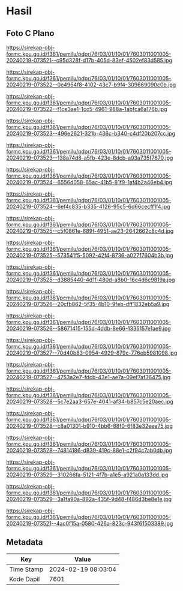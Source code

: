 # Hasil

## Foto C Plano

https://sirekap-obj-formc.kpu.go.id/f361/pemilu/pdpr/76/03/01/10/01/7603011001005-20240219-073521--c95d328f-d17b-405d-83ef-4502ef83d585.jpg

https://sirekap-obj-formc.kpu.go.id/f361/pemilu/pdpr/76/03/01/10/01/7603011001005-20240219-073522--0e4954f8-4102-43c7-b9f4-309669090c0b.jpg

https://sirekap-obj-formc.kpu.go.id/f361/pemilu/pdpr/76/03/01/10/01/7603011001005-20240219-073522--f1ce3ae1-1cc5-4961-988a-1abfca6a176b.jpg

https://sirekap-obj-formc.kpu.go.id/f361/pemilu/pdpr/76/03/01/10/01/7603011001005-20240219-073523--496e2621-321b-436c-b340-c4df20b207cc.jpg

https://sirekap-obj-formc.kpu.go.id/f361/pemilu/pdpr/76/03/01/10/01/7603011001005-20240219-073523--138a74d8-a5fb-423e-8dcb-a93a735f7670.jpg

https://sirekap-obj-formc.kpu.go.id/f361/pemilu/pdpr/76/03/01/10/01/7603011001005-20240219-073524--6556d058-65ac-41b5-81f9-1af4b2a46eb4.jpg

https://sirekap-obj-formc.kpu.go.id/f361/pemilu/pdpr/76/03/01/10/01/7603011001005-20240219-073524--6ef4c835-b335-4126-95c5-6d66cecff1f4.jpg

https://sirekap-obj-formc.kpu.go.id/f361/pemilu/pdpr/76/03/01/10/01/7603011001005-20240219-073525--c5f0861e-889f-4951-ae23-2642662c8c4d.jpg

https://sirekap-obj-formc.kpu.go.id/f361/pemilu/pdpr/76/03/01/10/01/7603011001005-20240219-073525--573541f5-5092-42f4-8736-a02717604b3b.jpg

https://sirekap-obj-formc.kpu.go.id/f361/pemilu/pdpr/76/03/01/10/01/7603011001005-20240219-073525--d3885440-4d1f-480d-a8b0-16c4d6c9819a.jpg

https://sirekap-obj-formc.kpu.go.id/f361/pemilu/pdpr/76/03/01/10/01/7603011001005-20240219-073526--20cfb862-5f35-4b10-9feb-dff1832eb5a9.jpg

https://sirekap-obj-formc.kpu.go.id/f361/pemilu/pdpr/76/03/01/10/01/7603011001005-20240219-073526--58671415-155d-4ddb-8e66-1335157e1ae9.jpg

https://sirekap-obj-formc.kpu.go.id/f361/pemilu/pdpr/76/03/01/10/01/7603011001005-20240219-073527--70d40b83-0954-4929-879c-776eb5981098.jpg

https://sirekap-obj-formc.kpu.go.id/f361/pemilu/pdpr/76/03/01/10/01/7603011001005-20240219-073527--4753a2e7-fdcb-43e1-ae7a-09ef7af36475.jpg

https://sirekap-obj-formc.kpu.go.id/f361/pemilu/pdpr/76/03/01/10/01/7603011001005-20240219-073528--5c7e2aa3-657e-4041-af34-b857c5e20aec.jpg

https://sirekap-obj-formc.kpu.go.id/f361/pemilu/pdpr/76/03/01/10/01/7603011001005-20240219-073528--c8a01301-b910-4bb6-88f0-6f83e32eee75.jpg

https://sirekap-obj-formc.kpu.go.id/f361/pemilu/pdpr/76/03/01/10/01/7603011001005-20240219-073528--74814186-d839-419c-88e1-c2f94c7ab0db.jpg

https://sirekap-obj-formc.kpu.go.id/f361/pemilu/pdpr/76/03/01/10/01/7603011001005-20240219-073529--310266fa-5121-4f7b-a1e5-a921a0a133dd.jpg

https://sirekap-obj-formc.kpu.go.id/f361/pemilu/pdpr/76/03/01/10/01/7603011001005-20240219-073529--3a1fa90a-892a-435f-9d48-f486d3be8e1e.jpg

https://sirekap-obj-formc.kpu.go.id/f361/pemilu/pdpr/76/03/01/10/01/7603011001005-20240219-073521--4ac0f15a-0580-426a-823c-943f61503389.jpg


## Metadata

| Key        | Value               |
| ---------- | ------------------- |
| Time Stamp | 2024-02-19 08:03:04 |
| Kode Dapil | 7601                |



